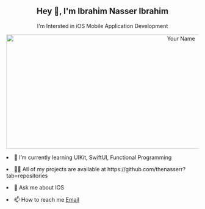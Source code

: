 <!-- About Me -->
<h2 align="center">Hey 👋, I'm Ibrahim Nasser Ibrahim</h2>

<p align="center">
  I'm Intersted in iOS Mobile Application Development
</p>

<p align="center">
  <img src="https://github.com/thenasserr/thenasserr/assets/125792463/6f395ff6-492b-4189-b396-9243082e597c" alt="Your Name" width="900" height="300">
</p>

<p>
  <li>🌱 I’m currently learning UIKit, SwiftUI, Functional Programming</li>
</p>

<p>
  <li>👨‍💻 All of my projects are available at https://github.com/thenasserr?tab=repositories</li>
</p>

<p>
  <li>💬 Ask me about IOS</li>
</p>

<p>
  <li>📫 How to reach me <a href="ibrahimnasserr77@gmail.com">Email</a></li>
</p>
